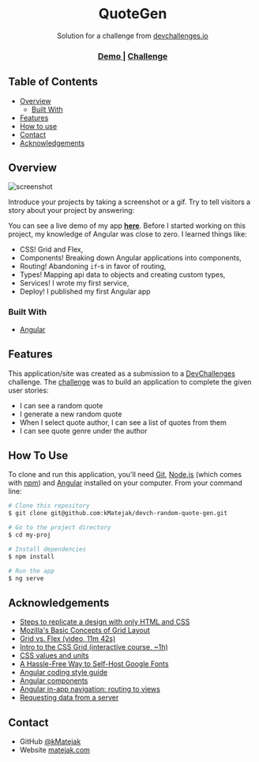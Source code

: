 <!-- Please update value in the {}  -->

<h1 align="center">QuoteGen</h1>

<div align="center">
   Solution for a challenge from  <a href="https://devchallenges.io/challenges/8Y3J4ucAMQpSnYTwwWW8" target="_blank">devchallenges.io</a>
</div>

<div align="center">
  <h3>
    <a href="https://{your-demo-link.your-domain}">
      Demo
    </a>
    <span> | </span>
    <a href="https://devchallenges.io/challenges/8Y3J4ucAMQpSnYTwwWW8">
      Challenge
    </a>
  </h3>
</div>

<!-- TABLE OF CONTENTS -->

## Table of Contents

- [Overview](#overview)
  - [Built With](#built-with)
- [Features](#features)
- [How to use](#how-to-use)
- [Contact](#contact)
- [Acknowledgements](#acknowledgements)

<!-- OVERVIEW -->

## Overview

![screenshot](https://user-images.githubusercontent.com/16707738/92399059-5716eb00-f132-11ea-8b14-bcacdc8ec97b.png)

Introduce your projects by taking a screenshot or a gif. Try to tell visitors a story about your project by answering:

You can see a live demo of my app [**here**](https://devchallenges.io/). Before I started working on this project, my knowledge of Angular was close to zero. I learned things like:

- CSS! Grid and Flex,
- Components! Breaking down Angular applications into components,
- Routing! Abandoning `if`-s in favor of routing,
- Types! Mapping api data to objects and creating custom types,
- Services! I wrote my first service,
- Deploy! I published my first Angular app

### Built With

<!-- This section should list any major frameworks that you built your project using. Here are a few examples.-->

- [Angular](https://angular.io/)

## Features

<!-- List the features of your application or follow the template. Don't share the figma file here :) -->

This application/site was created as a submission to a [DevChallenges](https://devchallenges.io/challenges) challenge. The [challenge](https://devchallenges.io/challenges/8Y3J4ucAMQpSnYTwwWW8) was to build an application to complete the given user stories:

- I can see a random quote
- I generate a new random quote
- When I select quote author, I can see a list of quotes from them
- I can see quote genre under the author

## How To Use

<!-- For example: -->

To clone and run this application, you'll need [Git](https://git-scm.com), [Node.js](https://nodejs.org/en/download/) (which comes with [npm](http://npmjs.com)) and [Angular](https://angular.io/) installed on your computer. From your command line:

```bash
# Clone this repository
$ git clone git@github.com:kMatejak/devch-random-quote-gen.git

# Go to the project directory
$ cd my-proj

# Install dependencies
$ npm install

# Run the app
$ ng serve
```

## Acknowledgements

<!-- This section should list any articles or add-ons/plugins that helps you to complete the project. This is optional but it will help you in the future. For example: -->

- [Steps to replicate a design with only HTML and CSS](https://devchallenges-blogs.web.app/how-to-replicate-design/)
- [Mozilla's Basic Concepts of Grid Layout](https://developer.mozilla.org/en-US/docs/Web/CSS/CSS_Grid_Layout/Basic_Concepts_of_Grid_Layout)
- [Grid vs. Flex (video, 11m 42s)](https://www.youtube.com/watch?v=RSIclWvNTdQ)
- [Intro to the CSS Grid (interactive course, ~1h)](https://scrimba.com/learn/R8PTE/intro-to-the-css-grid-course-cg9PpTb)
- [CSS values and units](https://developer.mozilla.org/en-US/docs/Learn/CSS/Building_blocks/Values_and_units)
- [A Hassle-Free Way to Self-Host Google Fonts](https://google-webfonts-helper.herokuapp.com/fonts)
- [Angular coding style guide](https://angular.io/guide/styleguide)
- [Angular components](https://angular.io/guide/component-overview)
- [Angular in-app navigation: routing to views](https://angular.io/guide/router)
- [Requesting data from a server](https://angular.io/guide/http#requesting-data-from-a-server)

## Contact

- GitHub [@kMatejak](https://github.com/kMatejak)
- Website [matejak.com](http://matejak.com)
